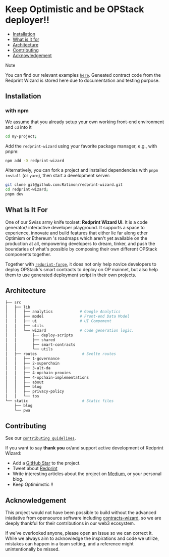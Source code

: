 <h1>Keep Optimistic and be OPStack deployer!! </h1>

- [Installation](#installation)
- [What is it for](#what-is-it-for)
- [Architecture](#architecture)
- [Contributing](#contributing)
- [Acknowledgement](#acknowledgement)

>[!NOTE]
> You can find our relevant examples [`here`](https://github.com/Ratimon/redprint-optimism-contracts-examples). Geneated contract code from the Redprint Wizard is stored here due to documentation and testing purpose.

## Installation

### with npm

We assume that you already setup your own working front-end environment and `cd` into it

```bash
cd my-project;
``` 

Add the `redprint-wizard` using your favorite package manager, e.g., with pnpm:

```sh
npm add -D redprint-wizard
```

Alternatively, you can fork a project and installed dependencies with `pnpm install` (or `yarn`), then start a development server:

```bash
git clone git@github.com:Ratimon/redprint-wizard.git
cd redprint-wizard;
pnpm dev
```

## What Is It For

One of our Swiss army knife toolset: **Redprint Wizard UI**. It is a code generator/ interactive developer playground. It supports a space to experience, innovate and build features that either lie far along ether Optimism or Ethereum 's roadmaps which aren't yet available on the production at all, empowering developers to dream, tinker, and push the boundaries of what's possible by composing their own different OPStack components together.

Together with [`redprint-forge`](https://github.com/Ratimon/redprint-forge), it does not only help novice developers to deploy OPStack's smart contracts to deploy on OP mainnet, but also help them to use generated deployment script in their own projects.

## Architecture

```sh
├── src
│   ├── lib
│   │   ├── analytics            # Google Analytics 
│   │   ├── model                # Front-end Data Model
│   │   ├── ui                   # UI Compoment
│   │   ├── utils
│   │   └── wizard               # code generation logic.
│   │       ├── deploy-scripts
│   │       ├── shared
│   │       ├── smart-contracts
│   │       └── utils
│   ├── routes                    # Svelte routes
│   │   ├── 1-governance
│   │   ├── 2-superchain
│   │   ├── 3-alt-da
│   │   ├── 4-opchain-proxies
│   │   ├── 4-opchain-implementations
│   │   ├── about
│   │   ├── blog
│   │   ├── privacy-policy
│   │   └── tos
└── static                        # Static files
    ├── blog
    └── pwa
```

## Contributing

See our [`contributing guidelines`](./CONTRIBUTING.md).

If you want to say **thank you** or/and support active development of Redprint Wizard:

- Add a [GitHub Star](https://github.com/Ratimon/redprint-wizard) to the
  project.
- Tweet about [Redprint](https://redprint.ninja/blog/2-introduce-wizard)
- Write interesting articles about the project on
  [Medium](https://medium.com/), or your personal blog.
- Keep Optimimstic !!

## Acknowledgement

This project would not have been possible to build without the advanced iniatiative from opensource software including  [contracts-wizard](https://github.com/OpenZeppelin/contracts-wizard), so we are deeply thankful for their contributions in our web3 ecosystem.

If we’ve overlooked anyone, please open an issue so we can correct it. While we always aim to acknowledge the inspirations and code we utilize, mistakes can happen in a team setting, and a reference might unintentionally be missed.
